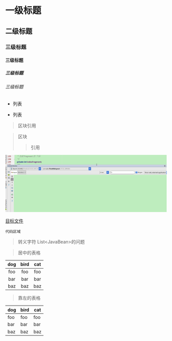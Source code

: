 # 一级标题
## 二级标题
### 三级标题
#### 三级标题
##### 三级标题
###### 三级标题

- 列表
* 列表

> 区块引用

> 区块
> > 引用

![图片路径](IntelliJ/key_map/Alt_6.png)


[目标文件](markdown/001.md)

```
代码区域
```
> 转义字符 List\<JavaBean>的问题

> 居中的表格

dog | bird | cat
|:--------:|:---------:|:-------:|
foo | foo  | foo
bar | bar  | bar
baz | baz  | baz

> 靠左的表格

dog | bird | cat
----|------|----
foo | foo  | foo
bar | bar  | bar
baz | baz  | baz